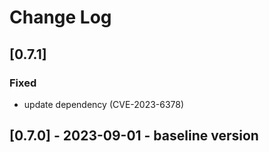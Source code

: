 # Change Log

## [0.7.1]

### Fixed
- update dependency (CVE-2023-6378)


## [0.7.0] - 2023-09-01 - baseline version